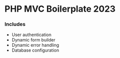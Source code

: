 # PHP MVC Boilerplate 2023

### Includes

- User authentication
- Dynamic form builder
- Dynamic error handling
- Database configuration
